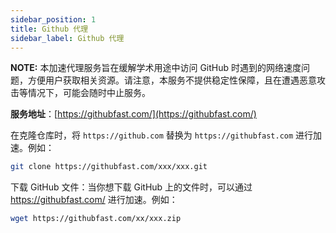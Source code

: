 ```yaml
---
sidebar_position: 1
title: Github 代理
sidebar_label: Github 代理
---
```


__NOTE:__ 本加速代理服务旨在缓解学术用途中访问 GitHub 时遇到的网络速度问题，方便用户获取相关资源。请注意，本服务不提供稳定性保障，且在遭遇恶意攻击等情况下，可能会随时中止服务。


**服务地址**：[https://githubfast.com/](https://githubfast.com/)

在克隆仓库时，将 `https://github.com` 替换为 `https://githubfast.com` 进行加速。例如：
```bash
git clone https://githubfast.com/xxx/xxx.git
```

下载 GitHub 文件：当你想下载 GitHub 上的文件时，可以通过 https://githubfast.com/ 进行加速。例如：
```bash
wget https://githubfast.com/xx/xxx.zip
```
